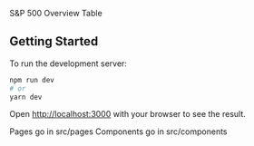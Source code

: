 S&P 500 Overview Table

## Getting Started

To run the development server:

```bash
npm run dev
# or
yarn dev
```

Open [http://localhost:3000](http://localhost:3000) with your browser to see the result.

Pages go in src/pages
Components go in src/components
